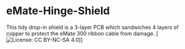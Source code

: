 # eMate-Hinge-Shield
This tidy drop-in shield is a 3-layer PCB which sandwiches 4 layers of copper to protect the eMate 300 ribbon cable from damage.
[![License: CC BY-NC-SA 4.0](https://licensebuttons.net/l/by-nc-sa/4.0/80x15.png)]]
